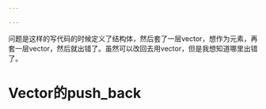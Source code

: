 ```yaml
---

---
```


问题是这样的写代码的时候定义了结构体，然后套了一层vector，想作为元素，再套一层vector，然后就出错了。虽然可以改回去用vector，但是我想知道哪里出错了。

<!--more-->

# Vector的push_back

